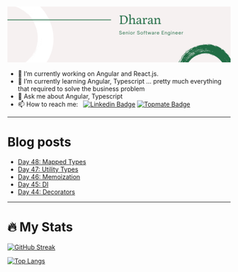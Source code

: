 <img src="./Banner.png" alt="Dharan">

- 🔭 I’m currently working on Angular and React.js.
- 🌱 I’m currently learning Angular, Typescript ... pretty much everything that required to solve the business problem 
- 💬 Ask me about Angular, Typescript
- 📫 How to reach me: &nbsp; [![Linkedin Badge](https://img.shields.io/badge/-Dharan_Ganesan-blue?style=flat&logo=Linkedin&logoColor=white)](https://www.linkedin.com/in/dharan-g)
[![Topmate Badge](https://img.shields.io/badge/topmate-Dharan_Ganesan-blue?style=flat&logo=Topmate&color=ff5b5b)](https://topmate.io/dharan_ganesan)


---

# Blog posts
<!-- BLOG-POST-LIST:START -->
- [Day 48: Mapped Types](https://dev.to/dhrn/day-48-mapped-types-4gbn)
- [Day 47: Utility Types](https://dev.to/dhrn/day-47-utility-types-2g5m)
- [Day 46: Memoization](https://dev.to/dhrn/day-46-memoization-o0i)
- [Day 45: DI](https://dev.to/dhrn/day-45-di-system-2ig6)
- [Day 44: Decorators](https://dev.to/dhrn/day-44-decorators-3c42)
<!-- BLOG-POST-LIST:END -->

---
# 🔥   My Stats
[![GitHub Streak](http://github-readme-streak-stats.herokuapp.com?user=dhrn&theme=dark&background=000000)](https://git.io/streak-stats)

[![Top Langs](https://github-readme-stats.vercel.app/api/top-langs/?username=dhrn&layout=compact&theme=vision-friendly-dark)](https://github.com/anuraghazra/github-readme-stats)

